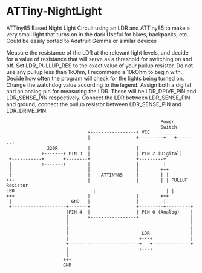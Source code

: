# ATTiny-NightLight
ATTiny85 Based Night Light
Circuit using an LDR and ATTiny85 to make a very small light that turns on in the dark
Useful for bikes, backpacks, etc... Could be easily ported to Adafruit Gemma or similar devices

Measure the resistance of the LDR at the relevant light levels, and decide for a value of resistance that will serve as a threshold for switching on and off.
Set LDR_PULLUP_RES to the exact value of your pullup resistor. Do not use any pullup less than 1kOhm, I recommend a 10kOhm to begin with.
Decide how often the program will check for the lights being turned on. Change the watchdog value according to the legend. 
Assign both a digital and an analog pin for measuring the LDR. These will be LDR_DRIVE_PIN and  LDR_SENSE_PIN respectively. 
Connect the LDR between LDR_SENSE_PIN and ground; connect the pullup resistor between LDR_SENSE_PIN and LDR_DRIVE_PIN.
                                                             
                                                             Power
                                                             Switch
                                  +-----------------+ VCC     _____
                                  |                 +---------+   +---------+
                   220R           |                 |
                 +-------+ PIN 3  |                 | PIN 2 (Digital)
     +-----------+       +--------+                 +---------+
     |           +-------+        |                 |         |
     |                            |                 |        +++
     |                            |    ATTINY85     |        | |
    +++                           |                 |        | | PULLUP Resistor
    LED 	                        |                 |        | |
    +++                           |                 |        +++
     |                      GND   |                 |         |
     +--------------------+-------+                 +---------+---------+
                          |PIN 4  |                 | PIN 0 (Analog)    |
                          |       +-----------------+                   |
                          |                                             |
                          |                                             |
                          |                           LDR               |
                          |                          +---+              |
                          +--------------------------+   +--------------+
                          |                          +---+
                          |
                         +++
                         GND

